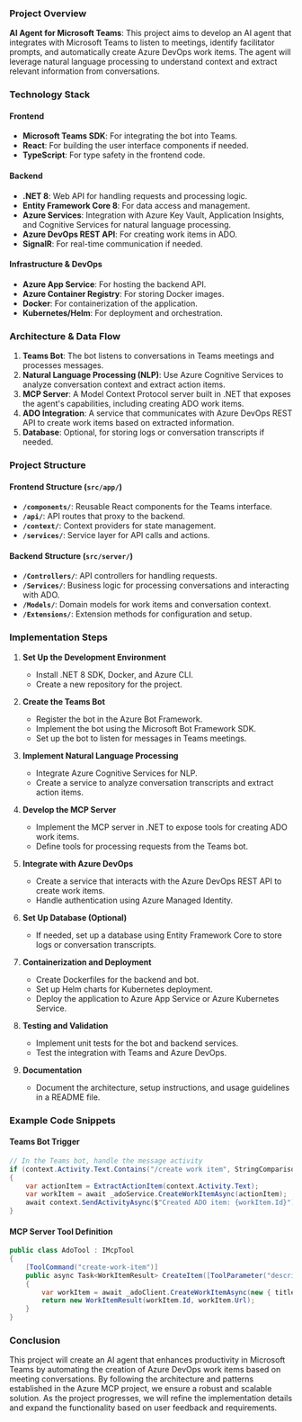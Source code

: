 ### Project Overview

**AI Agent for Microsoft Teams**: This project aims to develop an AI agent that integrates with Microsoft Teams to listen to meetings, identify facilitator prompts, and automatically create Azure DevOps work items. The agent will leverage natural language processing to understand context and extract relevant information from conversations.

### Technology Stack

#### Frontend
- **Microsoft Teams SDK**: For integrating the bot into Teams.
- **React**: For building the user interface components if needed.
- **TypeScript**: For type safety in the frontend code.

#### Backend
- **.NET 8**: Web API for handling requests and processing logic.
- **Entity Framework Core 8**: For data access and management.
- **Azure Services**: Integration with Azure Key Vault, Application Insights, and Cognitive Services for natural language processing.
- **Azure DevOps REST API**: For creating work items in ADO.
- **SignalR**: For real-time communication if needed.

#### Infrastructure & DevOps
- **Azure App Service**: For hosting the backend API.
- **Azure Container Registry**: For storing Docker images.
- **Docker**: For containerization of the application.
- **Kubernetes/Helm**: For deployment and orchestration.

### Architecture & Data Flow

1. **Teams Bot**: The bot listens to conversations in Teams meetings and processes messages.
2. **Natural Language Processing (NLP)**: Use Azure Cognitive Services to analyze conversation context and extract action items.
3. **MCP Server**: A Model Context Protocol server built in .NET that exposes the agent's capabilities, including creating ADO work items.
4. **ADO Integration**: A service that communicates with Azure DevOps REST API to create work items based on extracted information.
5. **Database**: Optional, for storing logs or conversation transcripts if needed.

### Project Structure

#### Frontend Structure (`src/app/`)
- **`/components/`**: Reusable React components for the Teams interface.
- **`/api/`**: API routes that proxy to the backend.
- **`/context/`**: Context providers for state management.
- **`/services/`**: Service layer for API calls and actions.

#### Backend Structure (`src/server/`)
- **`/Controllers/`**: API controllers for handling requests.
- **`/Services/`**: Business logic for processing conversations and interacting with ADO.
- **`/Models/`**: Domain models for work items and conversation context.
- **`/Extensions/`**: Extension methods for configuration and setup.

### Implementation Steps

1. **Set Up the Development Environment**
   - Install .NET 8 SDK, Docker, and Azure CLI.
   - Create a new repository for the project.

2. **Create the Teams Bot**
   - Register the bot in the Azure Bot Framework.
   - Implement the bot using the Microsoft Bot Framework SDK.
   - Set up the bot to listen for messages in Teams meetings.

3. **Implement Natural Language Processing**
   - Integrate Azure Cognitive Services for NLP.
   - Create a service to analyze conversation transcripts and extract action items.

4. **Develop the MCP Server**
   - Implement the MCP server in .NET to expose tools for creating ADO work items.
   - Define tools for processing requests from the Teams bot.

5. **Integrate with Azure DevOps**
   - Create a service that interacts with the Azure DevOps REST API to create work items.
   - Handle authentication using Azure Managed Identity.

6. **Set Up Database (Optional)**
   - If needed, set up a database using Entity Framework Core to store logs or conversation transcripts.

7. **Containerization and Deployment**
   - Create Dockerfiles for the backend and bot.
   - Set up Helm charts for Kubernetes deployment.
   - Deploy the application to Azure App Service or Azure Kubernetes Service.

8. **Testing and Validation**
   - Implement unit tests for the bot and backend services.
   - Test the integration with Teams and Azure DevOps.

9. **Documentation**
   - Document the architecture, setup instructions, and usage guidelines in a README file.

### Example Code Snippets

#### Teams Bot Trigger
```csharp
// In the Teams bot, handle the message activity
if (context.Activity.Text.Contains("/create work item", StringComparison.OrdinalIgnoreCase))
{
    var actionItem = ExtractActionItem(context.Activity.Text);
    var workItem = await _adoService.CreateWorkItemAsync(actionItem);
    await context.SendActivityAsync($"Created ADO item: {workItem.Id}");
}
```

#### MCP Server Tool Definition
```csharp
public class AdoTool : IMcpTool
{
    [ToolCommand("create-work-item")]
    public async Task<WorkItemResult> CreateItem([ToolParameter("description")] string description)
    {
        var workItem = await _adoClient.CreateWorkItemAsync(new { title = description });
        return new WorkItemResult(workItem.Id, workItem.Url);
    }
}
```

### Conclusion

This project will create an AI agent that enhances productivity in Microsoft Teams by automating the creation of Azure DevOps work items based on meeting conversations. By following the architecture and patterns established in the Azure MCP project, we ensure a robust and scalable solution. As the project progresses, we will refine the implementation details and expand the functionality based on user feedback and requirements.